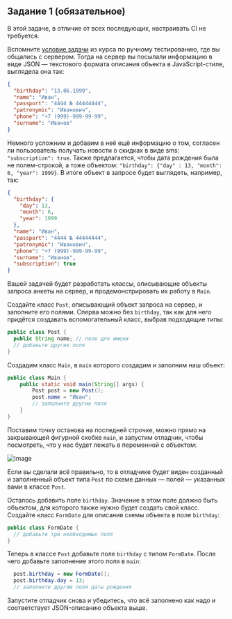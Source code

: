 ## Задание 1 (обязательное)

В этой задаче, в отличие от всех последующих, настраивать CI не требуется.

Вспомните [условие задачи](https://github.com/netology-code/iqa-homeworks/tree/iqa-12/2.4#%D0%B7%D0%B0%D0%B4%D0%B0%D0%BD%D0%B8%D0%B5-2) из курса по ручному тестированию, где вы общались с сервером. Тогда на сервер вы посылали информацию в виде JSON — текстового формата описания объекта в JavaScript-стиле, выглядела она так:
```json
{
  "birthday": "13.06.1999",
  "name": "Иван",
  "passport": "4444 № 44444444",
  "patronymic": "Иванович",
  "phone": "+7 (999)-999-99-99",
  "surname": "Иванов"
}
```

Немного усложним и добавим в неё ещё информацию о том, согласен ли пользователь получать новости о скидках в виде sms: `"subscription": true`. Также предлагается, чтобы дата рождения была не полем-строкой, а тоже объектом: `"birthday": {"day" : 13, "month": 6, "year": 1999}`. В итоге объект в запросе будет выглядеть, например, так:

```json
{
  "birthday": {
    "day": 13,
    "month": 6,
    "year": 1999
  },
  "name": "Иван",
  "passport": "4444 № 44444444",
  "patronymic": "Иванович",
  "phone": "+7 (999)-999-99-99",
  "surname": "Иванов",
  "subscription": true
}
```

Вашей задачей будет разработать классы, описывающие объекты запроса анкеты на сервер, и продемонстрировать их работу в `Main`.

Создайте класс `Post`, описывающий объект запроса на сервер, и заполните его полями. Сперва можно без `birthday`, так как для него придётся создавать вспомогательный класс, выбрав подходящие типы:
```java
public class Post {
  public String name; // поле для имени
  // добавьте другие поля
}
```

Создадим класс `Main`, в `main` которого создадим и заполним наш объект:
```java
public class Main {
    public static void main(String[] args) {
        Post post = new Post();
        post.name = "Иван";
        // заполните другие поля
    }
}
```

Поставим точку останова на последней строчке, можно прямо на закрывающей фигурной скобке `main`, и запустим отладчик, чтобы посмотреть, что у нас будет лежать в переменной с объектом:

![image](https://user-images.githubusercontent.com/53707586/212560750-3a50d752-f62d-4554-84bf-4a81bea4bad7.png)




Если вы сделали всё правильно, то в отладчике будет виден созданный и заполненный объект типа `Post` по схеме данных — полей — указанных вами в классе `Post`.

Осталось добавить поле `birthday`. Значение в этом поле должно быть объектом, для которого также нужно будет создать свой класс. Создайте класс `FormDate` для описания схемы объекта в поле `birthday`:
```java
public class FormDate {
  // добавьте три необходимых поля
}
```

Теперь в классе `Post` добавьте поле `birthday` с типом `FormDate`. После чего добавьте заполнение этого поля в `main`:
```java
  post.birthday = new FormDate();
  post.birthday.day = 13;
  // заполните другие поля даты рождения
```

Запустите отладчик снова и убедитесь, что всё заполнено как надо и соответствует JSON-описанию объекта выше.